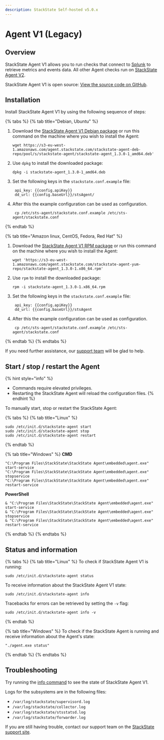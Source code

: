 ```yaml
---
description: StackState Self-hosted v5.0.x
---
```


# Agent V1 \(Legacy\)

## Overview

StackState Agent V1 allows you to run checks that connect to [Splunk](/stackpacks/integrations/splunk/splunk_stackpack.md) to retrieve metrics and events data. All other Agent checks run on [StackState Agent V2](about-stackstate-agent.md).

StackState Agent V1 is open source: [View the source code on GitHub](https://github.com/StackVista/sts-agent).

## Installation

Install StackState Agent V1 by using the following sequence of steps:

{% tabs %}
{% tab title="Debian, Ubuntu" %}
1. Download the [StackState Agent V1 Debian package](https://l.stackstate.com/stackstate-agent-1-deb-latest) or run this command on the machine where you wish to install the Agent:

   ```text
   wget https://s3-eu-west-1.amazonaws.com/agent.stackstate.com/stackstate-agent-deb-repo/pool/s/stackstate-agent/stackstate-agent_1.3.0-1_amd64.deb'
   ```

2. Use `dpkg` to install the downloaded package:

   ```text
   dpkg -i stackstate-agent_1.3.0-1_amd64.deb
   ```

3. Set the following keys in the `stackstate.conf.example` file:

   ```text
    api_key: {{config.apiKey}}
    dd_url: {{config.baseUrl}}/stsAgent/
   ```

4. After this the example configuration can be used as configuration.

   ```text
    cp /etc/sts-agent/stackstate.conf.example /etc/sts-agent/stackstate.conf
   ```
{% endtab %}

{% tab title="Amazon linux, CentOS, Fedora, Red Hat" %}
1. Download the [StackState Agent V1 RPM package](https://l.stackstate.com/stackstate-agent-1-rpm-latest) or run this command on the machine where you wish to install the Agent:

   ```text
   wget 'https://s3-eu-west-1.amazonaws.com/agent.stackstate.com/stackstate-agent-yum-repo/stackstate-agent_1.3.0-1.x86_64.rpm'
   ```

2. Use `rpm` to install the downloaded package:

   ```text
   rpm -i stackstate-agent_1.3.0-1.x86_64.rpm
   ```

3. Set the following keys in the `stackstate.conf.example` file:

   ```text
    api_key: {{config.apiKey}}
    dd_url: {{config.baseUrl}}/stsAgent
   ```

4. After this the example configuration can be used as configuration.

   ```text
    cp /etc/sts-agent/stackstate.conf.example /etc/sts-agent/stackstate.conf
   ```
{% endtab %}
{% endtabs %}

If you need further assistance, our [support team](https://support.stackstate.com/hc/en-us) will be glad to help.

## Start / stop / restart the Agent

{% hint style="info" %}
* Commands require elevated privileges.
* Restarting the StackState Agent will reload the configuration files.
{% endhint %}

To manually start, stop or restart the StackState Agent:

{% tabs %}
{% tab title="Linux" %}
```text
sudo /etc/init.d/stackstate-agent start
sudo /etc/init.d/stackstate-agent stop
sudo /etc/init.d/stackstate-agent restart
```
{% endtab %}

{% tab title="Windows" %}
**CMD**

```text
"C:\Program Files\StackState\StackState Agent\embedded\agent.exe" start-service
"C:\Program Files\StackState\StackState Agent\embedded\agent.exe" stopservice
"C:\Program Files\StackState\StackState Agent\embedded\agent.exe" restart-service
```

**PowerShell**

```text
& "C:\Program Files\StackState\StackState Agent\embedded\agent.exe" start-service
& "C:\Program Files\StackState\StackState Agent\embedded\agent.exe" stopservice
& "C:\Program Files\StackState\StackState Agent\embedded\agent.exe" restart-service
```
{% endtab %}
{% endtabs %}

## Status and information

{% tabs %}
{% tab title="Linux" %}
To check if StackState Agent V1 is running:

```text
sudo /etc/init.d/stackstate-agent status
```

To receive information about the StackState Agent V1 state:

```text
sudo /etc/init.d/stackstate-agent info
```

Tracebacks for errors can be retrieved by setting the `-v` flag:

```text
sudo /etc/init.d/stackstate-agent info -v
```
{% endtab %}

{% tab title="Windows" %}
To check if the StackState Agent is running and receive information about the Agent's state:

```text
"./agent.exe status"
```
{% endtab %}
{% endtabs %}

## Troubleshooting

Try running the [info command](agent-v1.md#status-and-information) to see the state of StackState Agent V1.

Logs for the subsystems are in the following files:

* `/var/log/stackstate/supervisord.log`
* `/var/log/stackstate/collector.log`
* `/var/log/stackstate/stsstatsd.log`
* `/var/log/stackstate/forwarder.log`

If you are still having trouble, contact our support team on the [StackState support site](http://support.stackstate.com/).

